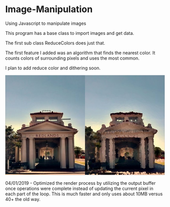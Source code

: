 # Image-Manipulation
Using Javascript to manipulate images

This program has a base class to import images and get data.

The first sub class ReduceColors does just that.

The first feature I added was an algorithm that finds the nearest color.
It counts colors of surrounding pixels and uses the most common.

I plan to add reduce color and dithering soon.

![alt text](https://raw.githubusercontent.com/061375/Image-Manipulation/master/impressionism-redlands-trainstation.jpg "Nearest Pixel")

04/01/2019 - Optimized the render process by utilizing the output buffer once operations were complete instead of updating the current pixel in each part of the loop. This is much faster and only uses about 10MB versus 40+ the old way.


